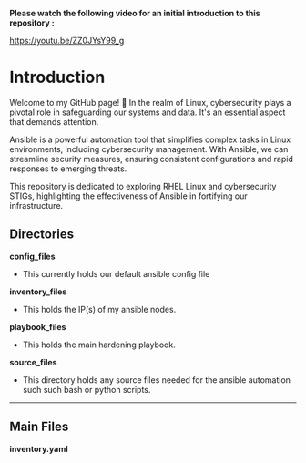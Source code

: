 **Please watch the following video for an initial introduction to this repository :**

https://youtu.be/ZZ0JYsY99_g

# Introduction

Welcome to my GitHub page! 🚀 In the realm of Linux, cybersecurity plays a pivotal role in safeguarding our systems and data. It's an essential aspect that demands attention.

Ansible is a powerful automation tool that simplifies complex tasks in Linux environments, including cybersecurity management. With Ansible, we can streamline security measures, ensuring consistent configurations and rapid responses to emerging threats. 

This repository is dedicated to exploring RHEL Linux and cybersecurity STIGs, highlighting the effectiveness of Ansible in fortifying our infrastructure. 

## Directories

**config_files**
- This currently holds our default ansible config file

**inventory_files**
- This holds the IP(s) of my ansible nodes. 

**playbook_files**
- This holds the main hardening playbook.

**source_files**
- This directory holds any source files needed for the ansible automation such such bash or python scripts.

-------------------------------------------------------------------------------------------------------------------------------------------------------------------------

## Main Files

  **inventory.yaml**
